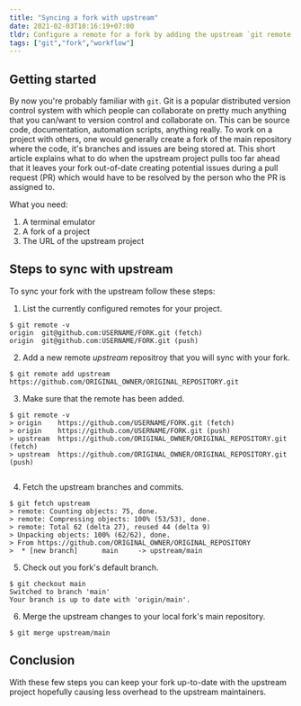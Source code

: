 ```yaml
---
title: "Syncing a fork with upstream"
date: 2021-02-03T10:16:19+07:00
tldr: Configure a remote for a fork by adding the upstream `git remote add upstream https://github.com/ORIGINAL_OWNER/ORIGINAL_REPOSITORY.git` then make sure the remote has been added by listing remotes `git remote -v`. Fetch the branches and commits from upstream `git fetch upstream`, checkout to your forks default branch and merge the changes 'git checkout main' and 'git merge upstream/main'.
tags: ["git","fork","workflow"]
---
```


## Getting started

By now you're probably familiar with `git`. Git is a popular distributed version control system with which people can collaborate on pretty much anything that you can/want to version control and collaborate on. This can be source code, documentation, automation scripts, anything really. To work on a project with others, one would generally create a fork of the main repository where the code, it's branches and issues are being stored at. This short article explains what to do when the upstream project pulls too far ahead that it leaves your fork out-of-date creating potential issues during a pull request (PR) which would have to be resolved by the person who the PR is assigned to.  

What you need:
1. A terminal emulator
1. A fork of a project
1. The URL of the upstream project

## Steps to sync with upstream
To sync your fork with the upstream follow these steps:
1. List the currently configured remotes for your project.
```
$ git remote -v
origin  git@github.com:USERNAME/FORK.git (fetch)
origin  git@github.com:USERNAME/FORK.git (push)
``` 
2. Add a new remote *upstream* repositroy that you will sync with your fork.
```
$ git remote add upstream https://github.com/ORIGINAL_OWNER/ORIGINAL_REPOSITORY.git
```
3. Make sure that the remote has been added.
```
$ git remote -v
> origin    https://github.com/USERNAME/FORK.git (fetch)
> origin    https://github.com/USERNAME/FORK.git (push)
> upstream  https://github.com/ORIGINAL_OWNER/ORIGINAL_REPOSITORY.git (fetch)
> upstream  https://github.com/ORIGINAL_OWNER/ORIGINAL_REPOSITORY.git (push)
 
``` 
4. Fetch the upstream branches and commits.
```
$ git fetch upstream
> remote: Counting objects: 75, done.
> remote: Compressing objects: 100% (53/53), done.
> remote: Total 62 (delta 27), reused 44 (delta 9)
> Unpacking objects: 100% (62/62), done.
> From https://github.com/ORIGINAL_OWNER/ORIGINAL_REPOSITORY
>  * [new branch]      main     -> upstream/main
```
5. Check out you fork's default branch.
```
$ git checkout main 
Switched to branch 'main'
Your branch is up to date with 'origin/main'.
```
6. Merge the upstream changes to your local fork's main repository.
```
$ git merge upstream/main
```

## Conclusion
With these few steps you can keep your fork up-to-date with the upstream project hopefully causing less overhead to the upstream maintainers.
